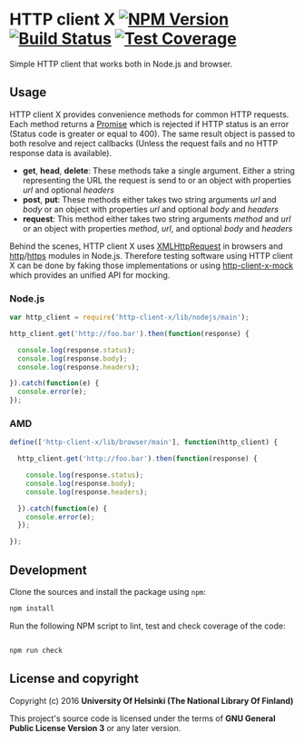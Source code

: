 # HTTP client X [![NPM Version](https://img.shields.io/npm/v/http-client-x.svg)](https://npmjs.org/package/http-client-x) [![Build Status](https://travis-ci.org/NatLibFi/http-client-x.svg)](https://travis-ci.org/NatLibFi/http-client-x) [![Test Coverage](https://codeclimate.com/github/NatLibFi/http-client-x/badges/coverage.svg)](https://codeclimate.com/github/NatLibFi/http-client-x/coverage)

Simple HTTP client that works both in Node.js and browser.

## Usage

HTTP client X provides convenience methods for common HTTP requests. Each method returns a [Promise](https://developer.mozilla.org/en-US/docs/Web/JavaScript/Reference/Global_Objects/Promise) which is rejected if HTTP status is an error (Status code is greater or equal to 400). The same result object is passed to both resolve and reject callbacks (Unless the request fails and no HTTP response data is available).

* **get**, **head**, **delete**: These methods take a single argument. Either a string representing the URL the request is send to or an object with properties *url* and optional *headers*
* **post**, **put**: These methods either takes two string arguments *url* and *body* or an object with properties *url* and optional *body* and *headers*
* **request**: This method either takes two string arguments *method* and *url* or an object with properties *method*, *url*, and optional *body* and *headers*

Behind the scenes, HTTP client X uses [XMLHttpRequest](https://developer.mozilla.org/en-US/docs/Web/API/XMLHttpRequest) in browsers and [http](https://nodejs.org/dist/latest-v4.x/docs/api/http.html)/[https](https://nodejs.org/dist/latest-v4.x/docs/api/https.html) modules in Node.js. Therefore testing software using HTTP client X can be done by faking those implementations or using [http-client-x-mock](https://github.com/NatLibFi/http-client-x-mock) which provides an unified API for mocking.

### Node.js

```js
var http_client = require('http-client-x/lib/nodejs/main');

http_client.get('http://foo.bar').then(function(response) {

  console.log(response.status);
  console.log(response.body);
  console.log(response.headers);

}).catch(function(e) {
  console.error(e);		     
});

```

### AMD
```js
define(['http-client-x/lib/browser/main'], function(http_client) {

  http_client.get('http://foo.bar').then(function(response) {

    console.log(response.status);
    console.log(response.body);
    console.log(response.headers);

  }).catch(function(e) {
    console.error(e);		     
  });

});
```

## Development 

Clone the sources and install the package using `npm`:

```sh
npm install
```

Run the following NPM script to lint, test and check coverage of the code:

```javascript

npm run check

```

## License and copyright

Copyright (c) 2016 **University Of Helsinki (The National Library Of Finland)**

This project's source code is licensed under the terms of **GNU General Public License Version 3** or any later version.

